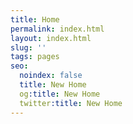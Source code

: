 ```yaml
---
title: Home
permalink: index.html
layout: index.html
slug: ''
tags: pages
seo:
  noindex: false
  title: New Home
  og:title: New Home
  twitter:title: New Home
---
```



